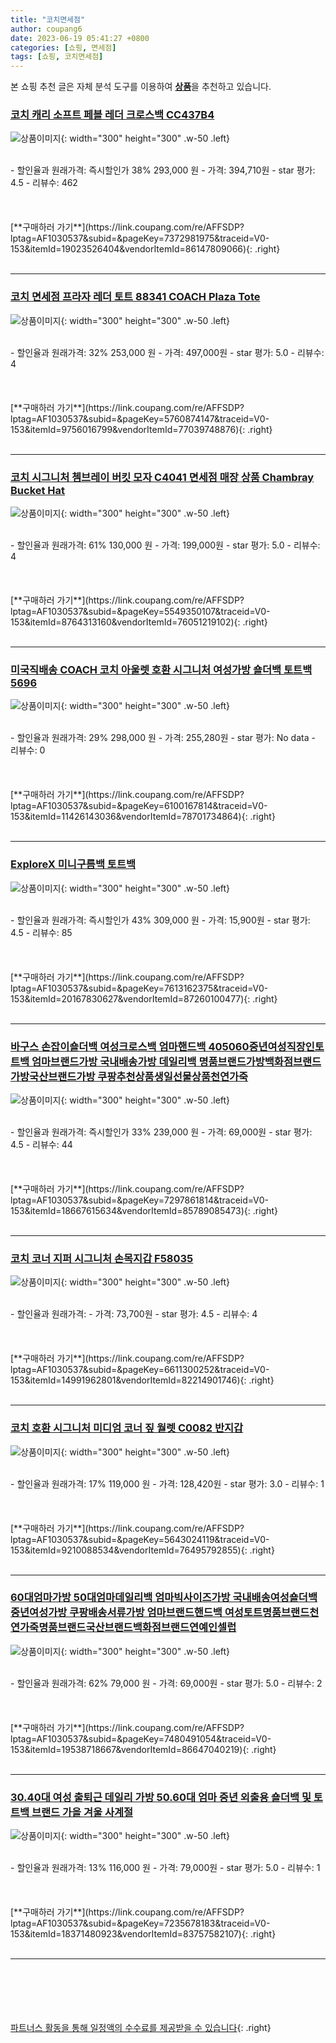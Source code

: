 ```yaml
---
title: "코치면세점"
author: coupang6
date: 2023-06-19 05:41:27 +0800
categories: [쇼핑, 면세점]
tags: [쇼핑, 코치면세점]
---
```


본 쇼핑 추천 글은 자체 분석 도구를 이용하여 [**상품**](https://link.coupang.com/a/bao1ui)을 추천하고 있습니다.

### [코치 캐리 소프트 페블 레더 크로스백 CC437B4](https://link.coupang.com/re/AFFSDP?lptag=AF1030537&subid=&pageKey=7372981975&traceid=V0-153&itemId=19023526404&vendorItemId=86147809066)

![상품이미지](https://thumbnail6.coupangcdn.com/thumbnails/remote/230x230ex/image/vendor_inventory/3072/2b4b46e369a5ecef51f9d73d51b0c80c6d9c6515d29e2f91f8aa13b498f7.JPG){: width="300" height="300" .w-50 .left}


<br>
- 할인율과 원래가격: 즉시할인가 38%  293,000   원
- 가격: 394,710원
- star 평가: 4.5
- 리뷰수: 462
<br>
<br>
<br>
<br>
[**구매하러 가기**](https://link.coupang.com/re/AFFSDP?lptag=AF1030537&subid=&pageKey=7372981975&traceid=V0-153&itemId=19023526404&vendorItemId=86147809066){: .right}
<br>
<br>

---

### [코치 면세점 프라자 레더 토트 88341 COACH Plaza Tote](https://link.coupang.com/re/AFFSDP?lptag=AF1030537&subid=&pageKey=5760874147&traceid=V0-153&itemId=9756016799&vendorItemId=77039748876)

![상품이미지](https://thumbnail8.coupangcdn.com/thumbnails/remote/230x230ex/image/vendor_inventory/44fd/28b8434413edc4178eb5c0835b9d393f79fb4e56b241e0e929b21ba394ae.jpg){: width="300" height="300" .w-50 .left}


<br>
- 할인율과 원래가격: 32%  253,000   원
- 가격: 497,000원
- star 평가: 5.0
- 리뷰수: 4
<br>
<br>
<br>
<br>
[**구매하러 가기**](https://link.coupang.com/re/AFFSDP?lptag=AF1030537&subid=&pageKey=5760874147&traceid=V0-153&itemId=9756016799&vendorItemId=77039748876){: .right}
<br>
<br>

---

### [코치 시그니처 쳄브레이 버킷 모자 C4041 면세점 매장 상품 Chambray Bucket Hat](https://link.coupang.com/re/AFFSDP?lptag=AF1030537&subid=&pageKey=5549350107&traceid=V0-153&itemId=8764313160&vendorItemId=76051219102)

![상품이미지](https://thumbnail8.coupangcdn.com/thumbnails/remote/230x230ex/image/vendor_inventory/9981/8e2bccaa885bbd0fe499655e781f7a679df7e760219c2f3f0ee1fda9f1c2.jpg){: width="300" height="300" .w-50 .left}


<br>
- 할인율과 원래가격: 61%  130,000   원
- 가격: 199,000원
- star 평가: 5.0
- 리뷰수: 4
<br>
<br>
<br>
<br>
[**구매하러 가기**](https://link.coupang.com/re/AFFSDP?lptag=AF1030537&subid=&pageKey=5549350107&traceid=V0-153&itemId=8764313160&vendorItemId=76051219102){: .right}
<br>
<br>

---

### [미국직배송 COACH 코치 아울렛 호환 시그니처 여성가방 숄더백 토트백 5696](https://link.coupang.com/re/AFFSDP?lptag=AF1030537&subid=&pageKey=6100167814&traceid=V0-153&itemId=11426143036&vendorItemId=78701734864)

![상품이미지](https://thumbnail6.coupangcdn.com/thumbnails/remote/230x230ex/image/vendor_inventory/f984/f10ff65c6a95fedf443c2db2edf9fb20a2ca5184185a6442b8a41834726c.jpeg){: width="300" height="300" .w-50 .left}


<br>
- 할인율과 원래가격: 29%  298,000   원
- 가격: 255,280원
- star 평가: No data
- 리뷰수: 0
<br>
<br>
<br>
<br>
[**구매하러 가기**](https://link.coupang.com/re/AFFSDP?lptag=AF1030537&subid=&pageKey=6100167814&traceid=V0-153&itemId=11426143036&vendorItemId=78701734864){: .right}
<br>
<br>

---

### [ExploreX 미니구름백 토트백](https://link.coupang.com/re/AFFSDP?lptag=AF1030537&subid=&pageKey=7613162375&traceid=V0-153&itemId=20167830627&vendorItemId=87260100477)

![상품이미지](https://thumbnail6.coupangcdn.com/thumbnails/remote/230x230ex/image/vendor_inventory/c77e/334e919303623f71652c681926920ca04f82d7f55788e8fe124d712b0bbc.JPG){: width="300" height="300" .w-50 .left}


<br>
- 할인율과 원래가격: 즉시할인가 43%  309,000   원
- 가격: 15,900원
- star 평가: 4.5
- 리뷰수: 85
<br>
<br>
<br>
<br>
[**구매하러 가기**](https://link.coupang.com/re/AFFSDP?lptag=AF1030537&subid=&pageKey=7613162375&traceid=V0-153&itemId=20167830627&vendorItemId=87260100477){: .right}
<br>
<br>

---

### [바구스 손잡이숄더백 여성크로스백 엄마핸드백 405060중년여성직장인토트백 엄마브랜드가방 국내배송가방 데일리백 명품브랜드가방백화점브랜드가방국산브랜드가방 쿠팡추천상품생일선물상품천연가죽](https://link.coupang.com/re/AFFSDP?lptag=AF1030537&subid=&pageKey=7297861814&traceid=V0-153&itemId=18667615634&vendorItemId=85789085473)

![상품이미지](https://thumbnail10.coupangcdn.com/thumbnails/remote/230x230ex/image/vendor_inventory/42ed/25d07d6c51d23057b0df41f9382cdf7527b678c2841f779b13600fce083f.png){: width="300" height="300" .w-50 .left}


<br>
- 할인율과 원래가격: 즉시할인가 33%  239,000   원
- 가격: 69,000원
- star 평가: 4.5
- 리뷰수: 44
<br>
<br>
<br>
<br>
[**구매하러 가기**](https://link.coupang.com/re/AFFSDP?lptag=AF1030537&subid=&pageKey=7297861814&traceid=V0-153&itemId=18667615634&vendorItemId=85789085473){: .right}
<br>
<br>

---

### [코치 코너 지퍼 시그니처 손목지갑 F58035](https://link.coupang.com/re/AFFSDP?lptag=AF1030537&subid=&pageKey=6611300252&traceid=V0-153&itemId=14991962801&vendorItemId=82214901746)

![상품이미지](https://thumbnail9.coupangcdn.com/thumbnails/remote/230x230ex/image/vendor_inventory/c71c/85d914b7fe21cd16d9b19b91c23530f7120e954ef2696c198b43b7a1faaf.jpg){: width="300" height="300" .w-50 .left}


<br>
- 할인율과 원래가격: 
- 가격: 73,700원
- star 평가: 4.5
- 리뷰수: 4
<br>
<br>
<br>
<br>
[**구매하러 가기**](https://link.coupang.com/re/AFFSDP?lptag=AF1030537&subid=&pageKey=6611300252&traceid=V0-153&itemId=14991962801&vendorItemId=82214901746){: .right}
<br>
<br>

---

### [코치 호환 시그니처 미디엄 코너 짚 월렛 C0082 반지갑](https://link.coupang.com/re/AFFSDP?lptag=AF1030537&subid=&pageKey=5643024119&traceid=V0-153&itemId=9210088534&vendorItemId=76495792855)

![상품이미지](https://thumbnail6.coupangcdn.com/thumbnails/remote/230x230ex/image/vendor_inventory/8628/b64f40eec47768cf7885305edd39b3a2732731a796575c0baf38d9790643.jpg){: width="300" height="300" .w-50 .left}


<br>
- 할인율과 원래가격: 17%  119,000   원
- 가격: 128,420원
- star 평가: 3.0
- 리뷰수: 1
<br>
<br>
<br>
<br>
[**구매하러 가기**](https://link.coupang.com/re/AFFSDP?lptag=AF1030537&subid=&pageKey=5643024119&traceid=V0-153&itemId=9210088534&vendorItemId=76495792855){: .right}
<br>
<br>

---

### [60대엄마가방 50대엄마데일리백 엄마빅사이즈가방 국내배송여성숄더백 중년여성가방 쿠팡배송서류가방 엄마브랜드핸드백 여성토트명품브랜드천연가죽명품브랜드국산브랜드백화점브랜드연예인셀럽](https://link.coupang.com/re/AFFSDP?lptag=AF1030537&subid=&pageKey=7480491054&traceid=V0-153&itemId=19538718667&vendorItemId=86647040219)

![상품이미지](https://thumbnail6.coupangcdn.com/thumbnails/remote/230x230ex/image/vendor_inventory/ad9f/af0a4579e09e711970be3ac11b2f0115900060fc902e2beddd275ce453f0.JPG){: width="300" height="300" .w-50 .left}


<br>
- 할인율과 원래가격: 62%  79,000   원
- 가격: 69,000원
- star 평가: 5.0
- 리뷰수: 2
<br>
<br>
<br>
<br>
[**구매하러 가기**](https://link.coupang.com/re/AFFSDP?lptag=AF1030537&subid=&pageKey=7480491054&traceid=V0-153&itemId=19538718667&vendorItemId=86647040219){: .right}
<br>
<br>

---

### [30.40대 여성 출퇴근 데일리 가방 50.60대 엄마 중년 외출용 숄더백 및 토트백 브랜드 가을 겨울 사계절](https://link.coupang.com/re/AFFSDP?lptag=AF1030537&subid=&pageKey=7235678183&traceid=V0-153&itemId=18371480923&vendorItemId=83757582107)

![상품이미지](https://thumbnail7.coupangcdn.com/thumbnails/remote/230x230ex/image/vendor_inventory/07fa/0129db8ec7cc698d9846429a4cd672dfc2ac84af943cd19b0ec8e75115fd.png){: width="300" height="300" .w-50 .left}


<br>
- 할인율과 원래가격: 13%  116,000   원
- 가격: 79,000원
- star 평가: 5.0
- 리뷰수: 1
<br>
<br>
<br>
<br>
[**구매하러 가기**](https://link.coupang.com/re/AFFSDP?lptag=AF1030537&subid=&pageKey=7235678183&traceid=V0-153&itemId=18371480923&vendorItemId=83757582107){: .right}
<br>
<br>

---
<br><br><br><br><br> [파트너스 활동을 통해 일정액의 수수료를 제공받을 수 있습니다](https://link.coupang.com/a/bao1ui){: .right}
